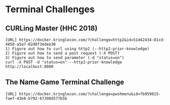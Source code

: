 # Terminal Challenges

## CURLing Master (HHC 2018)
```
[URL] https://docker.kringlecon.com/?challenge=http2&id=51d42434-81cd-4850-a5a7-02d8f3edee30
1) Figure out how to curl using http2 (--http2-prior-knowledge)
2) Figure out how to send a post request (-X POST)
3) Figure out how to send parameter (-d "status=on")
curl -X POST -d "status=on" --http2-prior-knowledge http://localhost:8080
```

## The Name Game Terminal Challenge
```
[URL] https://docker.kringlecon.com/?challenge=pwshmenu&id=fb959815-faef-43e8-b792-67398d577b5b
```